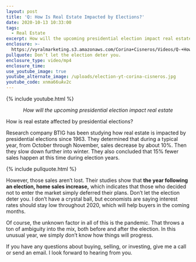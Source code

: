 ```yaml
---
layout: post
title: 'Q: How Is Real Estate Impacted by Elections?'
date: 2020-10-13 10:33:00
tags:
  - Real Estate
excerpt: How will the upcoming presidential election impact real estate?
enclosure: >-
  https://vyralmarketing.s3.amazonaws.com/Corina+Cisneros/Videos/Q-+How+Is+Real+Estate+Impacted+by+Elections_.mp4
pullquote: Don’t let the election deter you.
enclosure_type: video/mp4
enclosure_time:
use_youtube_image: true
youtube_alternate_image: /uploads/election-yt-corina-cisneros.jpg
youtube_code: xnma66uAv2c
---
```


{% include youtube.html %}

<p style="text-align:center;"><em>How will the upcoming presidential election impact real estate</em></p>

How is real estate affected by presidential elections?&nbsp;

Research company BTIG has been studying how real estate is impacted by presidential elections since 1963. They determined that during a typical year, from October through November, sales decrease by about 10%. Then they slow down further into winter. They also concluded that 15% fewer sales happen at this time during election years.&nbsp;

{% include pullquote.html %}

However, those sales aren’t lost. Their studies show that **the year following an election, home sales increase,** which indicates that those who decided not to enter the market simply deferred their plans. Don’t let the election deter you. I don’t have a crystal ball, but economists are saying interest rates should stay low throughout 2020, which will help buyers in the coming months.&nbsp;

Of course, the unknown factor in all of this is the pandemic. That throws a ton of ambiguity into the mix, both before and after the election. In this unusual year, we simply don’t know how things will progress.&nbsp;

If you have any questions about buying, selling, or investing, give me a call or send an email. I look forward to hearing from you.